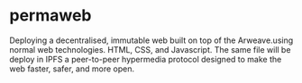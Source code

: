 # permaweb
Deploying a decentralised, immutable web built on top of the Arweave.using normal web technologies. HTML, CSS, and Javascript. The same file will be deploy in IPFS a peer-to-peer hypermedia protocol designed to make the web faster, safer, and more open.
